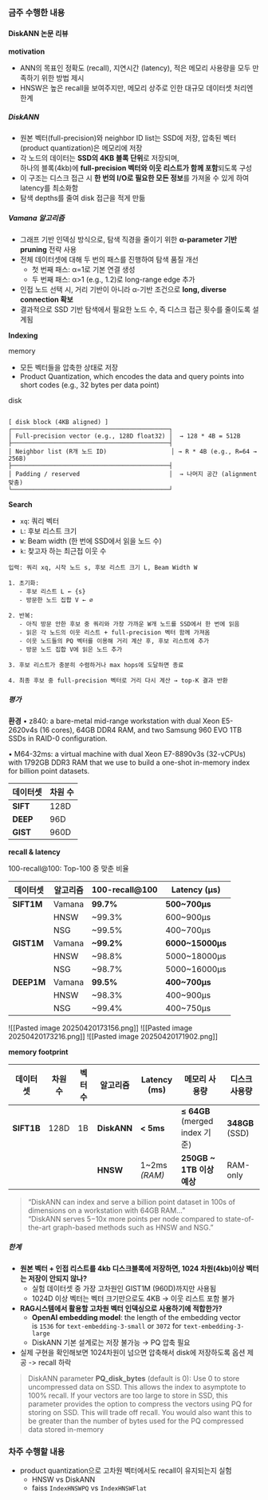 

### 금주 수행한 내용

#### DiskANN 논문 리뷰

**motivation**
- ANN의 목표인 정확도 (recall), 지연시간 (latency), 적은 메모리 사용량을 모두 만족하기 위한 방법 제시
- HNSW은 높은 recall을 보여주지만, 메모리 상주로 인한 대규모 데이터셋 처리엔 한계

##### DiskANN
- 원본 벡터(full-precision)와 neighbor ID list는 SSD에 저장, 압축된 벡터(product quantization)은 메모리에 저장
- 각 노드의 데이터는 **SSD의 4KB 블록 단위**로 저장되며,  
    하나의 블록(4kb)에 **full-precision 벡터와 이웃 리스트가 함께 포함**되도록 구성
- 이 구조는 디스크 접근 시 **한 번의 I/O로 필요한 모든 정보**를 가져올 수 있게 하여 latency를 최소화함
- 탐색 depths를 줄여 disk 접근을 적게 만듦

##### Vamana 알고리즘
- 그래프 기반 인덱싱 방식으로, 탐색 직경을 줄이기 위한 **α-parameter 기반 pruning** 전략 사용
- 전체 데이터셋에 대해 두 번의 패스를 진행하여 탐색 품질 개선
    - 첫 번째 패스: α=1로 기본 연결 생성    
    - 두 번째 패스: α>1 (e.g., 1.2)로 long-range edge 추가    
- 인접 노드 선택 시, 거리 기반이 아니라 α-기반 조건으로 **long, diverse connection 확보**
- 결과적으로 SSD 기반 탐색에서 필요한 노드 수, 즉 디스크 접근 횟수를 줄이도록 설계됨

**Indexing**

memory
- 모든 벡터들을 압축한 상태로 저장
- Product Quantization, which encodes the data and query points into short codes (e.g., 32 bytes per data point)

disk
```

[ disk block (4KB aligned) ]
┌────────────────────────────────────────────┐
│ Full-precision vector (e.g., 128D float32) │  → 128 * 4B = 512B
├────────────────────────────────────────────┤
│ Neighbor list (R개 노드 ID)                  │ → R * 4B (e.g., R=64 → 256B)
├────────────────────────────────────────────┤
│ Padding / reserved                         │  → 나머지 공간 (alignment 맞춤)
└────────────────────────────────────────────┘
```

**Search**

- `xq`: 쿼리 벡터
- `L`: 후보 리스트 크기
- `W`: Beam width (한 번에 SSD에서 읽을 노드 수)
- `k`: 찾고자 하는 최근접 이웃 수

```
입력: 쿼리 xq, 시작 노드 s, 후보 리스트 크기 L, Beam Width W

1. 초기화:
   - 후보 리스트 L ← {s}
   - 방문한 노드 집합 V ← ∅

2. 반복:
   - 아직 방문 안한 후보 중 쿼리와 가장 가까운 W개 노드를 SSD에서 한 번에 읽음
   - 읽은 각 노드의 이웃 리스트 + full-precision 벡터 함께 가져옴
   - 이웃 노드들의 PQ 벡터를 이용해 거리 계산 후, 후보 리스트에 추가
   - 방문 노드 집합 V에 읽은 노드 추가

3. 후보 리스트가 충분히 수렴하거나 max hops에 도달하면 종료

4. 최종 후보 중 full-precision 벡터로 거리 다시 계산 → top-K 결과 반환

```

##### 평가

**환경**
• z840: a bare-metal mid-range workstation with dual Xeon E5-2620v4s (16 cores), 64GB DDR4 RAM, and two Samsung 960 EVO 1TB SSDs in RAID-0 configuration.

• M64-32ms: a virtual machine with dual Xeon E7-8890v3s (32-vCPUs) with 1792GB DDR3 RAM that we use to build a one-shot in-memory index for billion point datasets.

| 데이터셋     | 차원 수 |
| -------- | ---- |
| **SIFT** | 128D |
| **DEEP** | 96D  |
| **GIST** | 960D |

**recall & latency**

100-recall@100: Top-100 중 맞춘 비율

| 데이터셋       | 알고리즘   | 100-recall@100 | Latency (μs)     |
| ---------- | ------ | -------------- | ---------------- |
| **SIFT1M** | Vamana | **99.7%**      | **500~700μs**    |
|            | HNSW   | ~99.3%         | 600~900μs        |
|            | NSG    | ~99.5%         | 400~700μs        |
| **GIST1M** | Vamana | **~99.2%**     | **6000~15000μs** |
|            | HNSW   | ~98.8%         | 5000~18000μs     |
|            | NSG    | ~98.7%         | 5000~16000μs     |
| **DEEP1M** | Vamana | **99.5%**      | **400~700μs**    |
|            | HNSW   | ~98.3%         | 400~900μs        |
|            | NSG    | ~99.4%         | 400~750μs        |

![[Pasted image 20250420173156.png]]
![[Pasted image 20250420173216.png]]
![[Pasted image 20250420171902.png]]



**memory footprint**

| 데이터셋       | 차원 수 | 벡터 수 | 알고리즘        | Latency (ms)  | 메모리 사용량                      | 디스크 사용량         |
| ---------- | ---- | ---- | ----------- | ------------- | ---------------------------- | --------------- |
| **SIFT1B** | 128D | 1B   | **DiskANN** | **< 5ms**     | **≤ 64GB** (merged index 기준) | **348GB** (SSD) |
|            |      |      | **HNSW**    | 1~2ms _(RAM)_ | **250GB ~ 1TB 이상 예상**        | RAM-only        |

> “DiskANN can index and serve a billion point dataset in 100s of dimensions on a workstation with 64GB RAM…”  
   “DiskANN serves 5−10x more points per node compared to state-of-the-art graph-based methods such as HNSW and NSG.”

##### 한계
- **원본 벡터 + 인접 리스트를 4kb 디스크블록에 저장하면, 1024 차원(4kb)이상 벡터는 저장이 안되지 않나?**
	- 실험 데이터셋 중 가장 고차원인 GIST1M (960D)까지만 사용됨
	- 1024D 이상 벡터는 벡터 크기만으로도 4KB → 이웃 리스트 포함 불가
- **RAG시스템에서 활용할 고차원 벡터 인덱싱으로 사용하기에 적합한가?** 
	- **OpenAI embedding model**: the length of the embedding vector is `1536` for `text-embedding-3-small` or `3072` for `text-embedding-3-large` 
	- DiskANN 기본 설계로는 저장 불가능 → PQ 압축 필요
- 실제 구현을 확인해보면 1024차원이 넘으면 압축해서 disk에 저장하도록 옵션 제공 -> recall 하락

> DiskANN parameter
	**PQ_disk_bytes** (default is 0): Use 0 to store uncompressed data on SSD. This allows the index to asymptote to 100% recall. If your vectors are too large to store in SSD, this parameter provides the option to compress the vectors using PQ for storing on SSD. This will trade off recall. You would also want this to be greater than the number of bytes used for the PQ compressed data stored in-memory

### 차주 수행할 내용
- product quantization으로 고차원 벡터에서도 recall이 유지되는지 실험
	- HNSW vs DiskANN
	-  faiss `IndexHNSWPQ` vs `IndexHNSWFlat`


